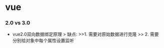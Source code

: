 # vue
### 2.0 vs 3.0
 + vue2.0双向数据绑定原理
          > 缺点:
          >>1. 需要对原始数据进行克隆
          >> 2. 需要分别给对象中每个属性设置监听
